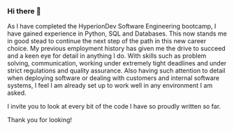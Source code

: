 ### Hi there 👋

<!--
**mycha4/mycha4** is a ✨ _special_ ✨ repository because its `README.md` (this file) appears on your GitHub profile.

Here are some ideas to get you started:

- 🔭 I’m currently working on ...
- 🌱 I’m currently learning ...
- 👯 I’m looking to collaborate on ...
- 🤔 I’m looking for help with ...
- 💬 Ask me about ...
- 📫 How to reach me: ...
- 😄 Pronouns: ...
- ⚡ Fun fact: ...

-->As I have completed the HyperionDev Software Engineering bootcamp, I have gained experience in Python,  SQL and Databases. This now stands me in good stead to continue the next step of the path in this new career choice. My previous employment history has given me the drive to succeed and a keen eye for detail in anything I do. With skills such as problem solving, communication, working under extremely tight deadlines and under strict regulations and quality assurance. Also having such attention to detail when deploying software or dealing with customers and internal software systems, I feel I am already set up to work well in any environment I am asked. 
I invite you to look at every bit of the code I have so proudly written so far.

Thank you for looking!
